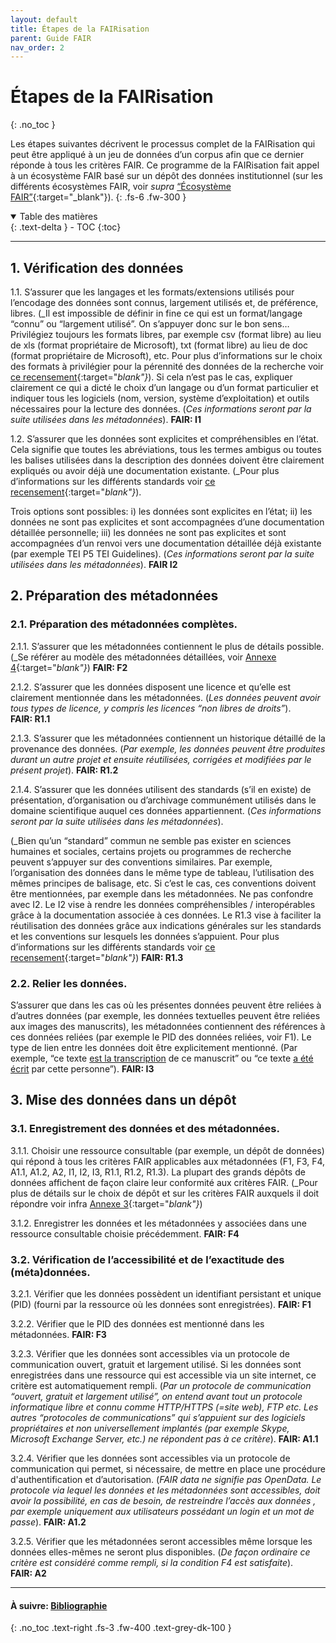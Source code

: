 ```yaml
---
layout: default
title: Étapes de la FAIRisation
parent: Guide FAIR
nav_order: 2
---
```


# Étapes de la FAIRisation
{: .no_toc }

Les étapes suivantes décrivent le processus complet de la FAIRisation qui peut être appliqué à un jeu de données d’un corpus afin que ce dernier réponde à tous les critères FAIR. Ce programme de la FAIRisation fait appel à un écosystème FAIR basé sur un dépôt des données institutionnel (sur les différents écosystèmes FAIR, voir _supra_ [“Écosystème FAIR”](/docs/fair-guide/presentation.html#écosystème-fair){:target="_blank"}).
{: .fs-6 .fw-300 }

<details open markdown="block">
  <summary>
    Table des matières
  </summary>
  {: .text-delta }
- TOC
{:toc}
</details>

---

## 1. Vérification des données

1.1. S’assurer que les langages et les formats/extensions utilisés pour l’encodage des données sont connus, largement utilisés et, de préférence, libres. (_Il est impossible de définir in fine ce qui est un format/langage “connu” ou “largement utilisé”. On s’appuyer donc sur le bon sens… Privilégiez toujours les formats libres, par exemple csv (format libre) au lieu de xls (format propriétaire de Microsoft), txt (format libre) au lieu de doc (format propriétaire de Microsoft), etc. Pour plus d’informations sur le choix des formats à privilégier pour la pérennité des données de la recherche voir [ce recensement](https://dans.knaw.nl/en/about/services/easy/information-about-depositing-data/before-depositing/file-formats){:target="_blank"}_). Si cela n’est pas le cas, expliquer clairement ce qui a dicté le choix d’un langage ou d’un format particulier et indiquer tous les logiciels (nom, version, système d’exploitation) et outils nécessaires pour la lecture des données. (_Ces informations seront par la suite utilisées dans les métadonnées_). **FAIR: I1**

1.2. S’assurer que les données sont explicites et compréhensibles en l’état. Cela signifie que toutes les abréviations, tous les termes ambigus ou toutes les balises utilisées dans la description des données doivent être clairement expliqués ou avoir déjà une documentation existante. (_Pour plus d’informations sur les différents standards voir [ce recensement](http://rd-alliance.github.io/metadata-directory/standards/){:target="_blank"}_).

<span class="margin-top-reduction">Trois options sont possibles: i) les données sont explicites en l’état; ii) les données ne sont pas explicites et sont accompagnées d’une documentation détaillée personnelle; iii) les données ne sont pas explicites et sont accompagnées d’un renvoi vers une documentation détaillée déjà existante (par exemple TEI P5 TEI Guidelines). (_Ces informations seront par la suite utilisées dans les métadonnées_). **FAIR I2**</span>


## 2. Préparation des métadonnées

### 2.1. Préparation des métadonnées complètes.

2.1.1. S’assurer que les métadonnées contiennent le plus de détails possible. (_Se référer au modèle des métadonnées détaillées, voir [Annexe 4](/docs/fair-guide/annexe-4){:target="_blank"}_) **FAIR: F2**

2.1.2. S’assurer que les données disposent une licence et qu’elle est clairement mentionnée dans les métadonnées. (_Les données peuvent avoir tous types de licence, y compris les licences “non libres de droits”_). **FAIR: R1.1**

2.1.3. S’assurer que les métadonnées contiennent un historique détaillé de la provenance des données. (_Par exemple, les données peuvent être produites durant un autre projet et ensuite réutilisées, corrigées et modifiées par le présent projet_). **FAIR: R1.2**

2.1.4. S’assurer que les données utilisent des standards (s’il en existe) de présentation, d’organisation ou d’archivage communément utilisés dans le domaine scientifique auquel ces données appartiennent. (_Ces informations seront par la suite utilisées dans les métadonnées_).

<span class="margin-top-reduction">(_Bien qu’un “standard” commun ne semble pas exister en sciences humaines et sociales, certains projets ou programmes de recherche peuvent s’appuyer sur des conventions similaires. Par exemple, l’organisation des données dans le même type de tableau, l’utilisation des mêmes principes de balisage, etc. Si c’est le cas, ces conventions doivent être mentionnées, par exemple dans les métadonnées. Ne pas confondre avec I2. Le I2 vise à rendre les données compréhensibles / interopérables grâce à la documentation associée à ces données. Le R1.3 vise à faciliter la réutilisation des données grâce aux indications générales sur les standards et les conventions sur lesquels les données s’appuient. Pour plus d’informations sur les différents standards voir [ce recensement](http://rd-alliance.github.io/metadata-directory/standards/){:target="_blank"}_) **FAIR: R1.3**</span>

### 2.2. Relier les données.

S’assurer que dans les cas où les présentes données peuvent être reliées à d’autres données (par exemple, les données textuelles peuvent être reliées aux images des manuscrits), les métadonnées contiennent des références à ces données reliées (par exemple le PID des données reliées, voir F1). Le type de lien entre les données doit être explicitement mentionné. (Par exemple, “ce texte <u>est la transcription</u> de ce manuscrit” ou “ce texte <u>a été écrit</u> par cette personne”). **FAIR: I3**

## 3. Mise des données dans un dépôt

### 3.1. Enregistrement des données et des métadonnées.

3.1.1. Choisir une ressource consultable (par exemple, un dépôt de données) qui répond à tous les critères FAIR applicables aux métadonnées (F1, F3, F4, A1.1, A1.2, A2, I1, I2, I3, R1.1, R1.2, R1.3). La plupart des grands dépôts de données affichent de façon claire leur conformité aux critères FAIR. (_Pour plus de détails sur le choix de dépôt et sur les critères FAIR auxquels il doit répondre voir infra [Annexe 3](/docs/fair-guide/annexe-3){:target="_blank"}_)

3.1.2. Enregistrer les données et les métadonnées y associées dans une ressource consultable choisie précédemment. **FAIR: F4**

### 3.2. Vérification de l’accessibilité et de l’exactitude des (méta)données.

3.2.1. Vérifier que les données possèdent un identifiant persistant et unique (PID) (fourni par la ressource où les données sont enregistrées). **FAIR: F1**

3.2.2. Vérifier que le PID des données est mentionné dans les métadonnées. **FAIR: F3**

3.2.3. Vérifier que les données sont accessibles via un protocole de communication ouvert, gratuit et largement utilisé. Si les données sont enregistrées dans une ressource qui est accessible via un site internet, ce critère est automatiquement rempli. (_Par un protocole de communication “ouvert, gratuit et largement utilisé”, on entend avant tout un protocole informatique libre et connu comme HTTP/HTTPS (=site web), FTP etc. Les autres “protocoles de communications” qui s’appuient sur des logiciels propriétaires et non universellement implantés (par exemple Skype, Microsoft Exchange Server, etc.) ne répondent pas à ce critère_). **FAIR: A1.1**

3.2.4. Vérifier que les données sont accessibles via un protocole de communication qui permet, si nécessaire, de mettre en place une procédure d'authentification et d’autorisation. (_FAIR data ne signifie pas OpenData. Le protocole via lequel les données et les métadonnées sont accessibles, doit avoir la possibilité, en cas de besoin, de restreindre l’accès aux données , par exemple uniquement aux utilisateurs possédant un login et un mot de passe_). **FAIR: A1.2**

3.2.5. Vérifier que les métadonnées seront accessibles même lorsque les données elles-mêmes ne seront plus disponibles. (_De façon ordinaire ce critère est considéré comme rempli, si la condition F4 est satisfaite_). **FAIR: A2**
 
---

#### À suivre: [Bibliographie](/docs/fair-guide/bibliography)
{: .no_toc .text-right .fs-3 .fw-400 .text-grey-dk-100 }
